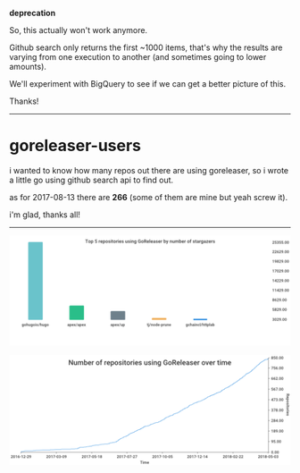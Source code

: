 **deprecation**

So, this actually won't work anymore.

Github search only returns the first ~1000 items, that's why the
results are varying from one execution to another (and sometimes going to lower amounts).

We'll experiment with BigQuery to see if we can get a better picture of this.

Thanks!

---

# goreleaser-users

i wanted to know how many repos out there are using goreleaser, so
i wrote a little go using github search api to find out.

as for 2017-08-13 there are **266** (some of them are mine but yeah screw it).

i'm glad, thanks all!

----

![stars](https://raw.githubusercontent.com/caarlos0/goreleaser-users/master/stars.png)

![repos](https://raw.githubusercontent.com/caarlos0/goreleaser-users/master/repos.png)
